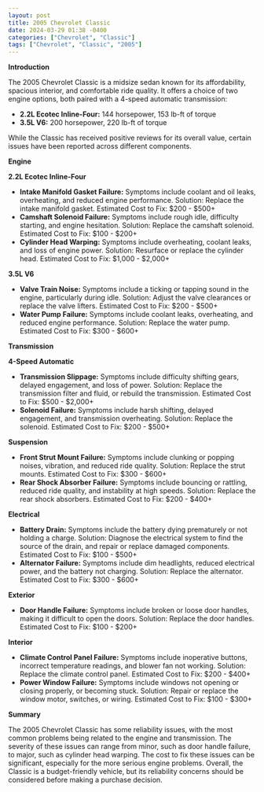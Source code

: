 ```yaml
---
layout: post
title: 2005 Chevrolet Classic
date: 2024-03-29 01:38 -0400
categories: ["Chevrolet", "Classic"]
tags: ["Chevrolet", "Classic", "2005"]
---
```

**Introduction**

The 2005 Chevrolet Classic is a midsize sedan known for its affordability, spacious interior, and comfortable ride quality. It offers a choice of two engine options, both paired with a 4-speed automatic transmission:

* **2.2L Ecotec Inline-Four:** 144 horsepower, 153 lb-ft of torque
* **3.5L V6:** 200 horsepower, 220 lb-ft of torque

While the Classic has received positive reviews for its overall value, certain issues have been reported across different components.

**Engine**

**2.2L Ecotec Inline-Four**

* **Intake Manifold Gasket Failure:** Symptoms include coolant and oil leaks, overheating, and reduced engine performance. Solution: Replace the intake manifold gasket. Estimated Cost to Fix: $200 - $500+
* **Camshaft Solenoid Failure:** Symptoms include rough idle, difficulty starting, and engine hesitation. Solution: Replace the camshaft solenoid. Estimated Cost to Fix: $100 - $200+
* **Cylinder Head Warping:** Symptoms include overheating, coolant leaks, and loss of engine power. Solution: Resurface or replace the cylinder head. Estimated Cost to Fix: $1,000 - $2,000+

**3.5L V6**

* **Valve Train Noise:** Symptoms include a ticking or tapping sound in the engine, particularly during idle. Solution: Adjust the valve clearances or replace the valve lifters. Estimated Cost to Fix: $200 - $500+
* **Water Pump Failure:** Symptoms include coolant leaks, overheating, and reduced engine performance. Solution: Replace the water pump. Estimated Cost to Fix: $300 - $600+

**Transmission**

**4-Speed Automatic**

* **Transmission Slippage:** Symptoms include difficulty shifting gears, delayed engagement, and loss of power. Solution: Replace the transmission filter and fluid, or rebuild the transmission. Estimated Cost to Fix: $500 - $2,000+
* **Solenoid Failure:** Symptoms include harsh shifting, delayed engagement, and transmission overheating. Solution: Replace the solenoid. Estimated Cost to Fix: $200 - $500+

**Suspension**

* **Front Strut Mount Failure:** Symptoms include clunking or popping noises, vibration, and reduced ride quality. Solution: Replace the strut mounts. Estimated Cost to Fix: $300 - $600+
* **Rear Shock Absorber Failure:** Symptoms include bouncing or rattling, reduced ride quality, and instability at high speeds. Solution: Replace the rear shock absorbers. Estimated Cost to Fix: $200 - $400+

**Electrical**

* **Battery Drain:** Symptoms include the battery dying prematurely or not holding a charge. Solution: Diagnose the electrical system to find the source of the drain, and repair or replace damaged components. Estimated Cost to Fix: $100 - $500+
* **Alternator Failure:** Symptoms include dim headlights, reduced electrical power, and the battery not charging. Solution: Replace the alternator. Estimated Cost to Fix: $300 - $600+

**Exterior**

* **Door Handle Failure:** Symptoms include broken or loose door handles, making it difficult to open the doors. Solution: Replace the door handles. Estimated Cost to Fix: $100 - $200+

**Interior**

* **Climate Control Panel Failure:** Symptoms include inoperative buttons, incorrect temperature readings, and blower fan not working. Solution: Replace the climate control panel. Estimated Cost to Fix: $200 - $400+
* **Power Window Failure:** Symptoms include windows not opening or closing properly, or becoming stuck. Solution: Repair or replace the window motor, switches, or wiring. Estimated Cost to Fix: $100 - $300+

**Summary**

The 2005 Chevrolet Classic has some reliability issues, with the most common problems being related to the engine and transmission. The severity of these issues can range from minor, such as door handle failure, to major, such as cylinder head warping. The cost to fix these issues can be significant, especially for the more serious engine problems. Overall, the Classic is a budget-friendly vehicle, but its reliability concerns should be considered before making a purchase decision.
